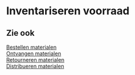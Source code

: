 # Inventariseren voorraad

## Zie ook

[Bestellen materialen](../bestellen-materialen/)  
[Ontvangen materialen](../ontvangen-materialen/)  
[Retourneren materialen](../retourneren-materialen/)  
[Distribueren materialen](../distribueren-materialen/)

